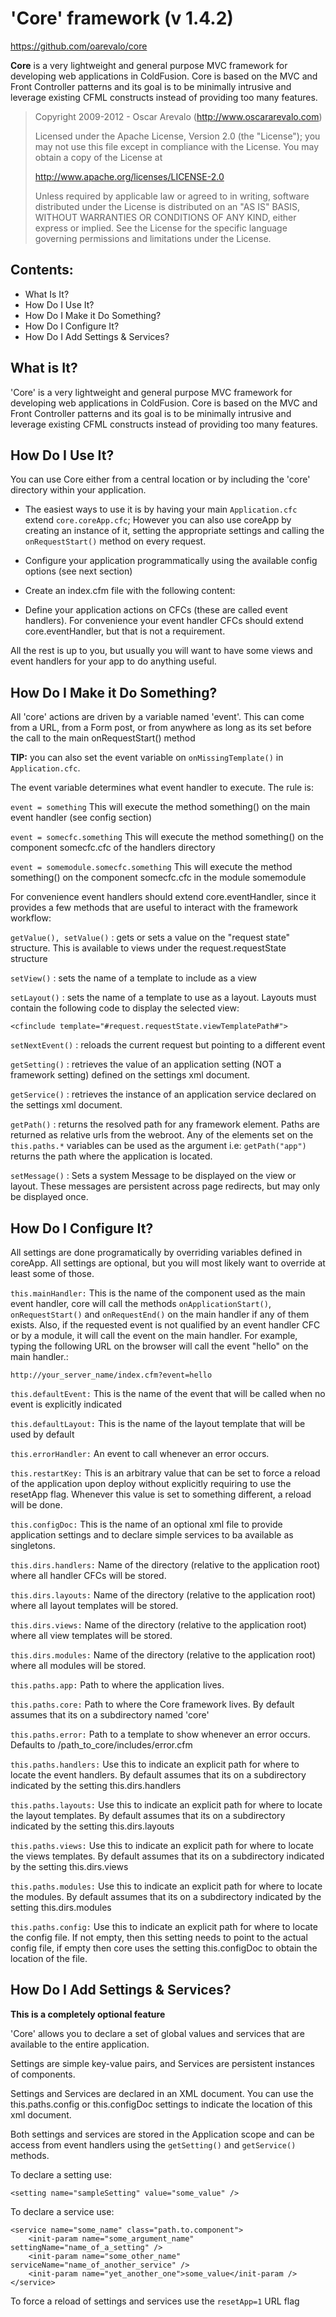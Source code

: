 'Core' framework (v 1.4.2) 
===============
https://github.com/oarevalo/core

**Core** is a very lightweight and general purpose MVC framework for developing web applications in ColdFusion. Core is based on the MVC and Front Controller patterns and its goal is to be minimally intrusive and leverage existing 
CFML constructs instead of providing too many features.


> Copyright 2009-2012 - Oscar Arevalo (http://www.oscararevalo.com)
>
> Licensed under the Apache License, Version 2.0 (the "License"); 
> you may not use this file except in compliance with the License. 
> You may obtain a copy of the License at 
>
> http://www.apache.org/licenses/LICENSE-2.0 
>
> Unless required by applicable law or agreed to in writing, software 
> distributed under the License is distributed on an "AS IS" BASIS, 
> WITHOUT WARRANTIES OR CONDITIONS OF ANY KIND, either express or implied. 
> See the License for the specific language governing permissions and 
> limitations under the License. 


Contents:
-----------------------------------------------------
 - What Is It?
 - How Do I Use It?
 - How Do I Make it Do Something?
 - How Do I Configure It?
 - How Do I Add Settings & Services?


What is It?
-----------
'Core' is a very lightweight and general purpose MVC framework for developing web applications in ColdFusion. Core is based on the MVC and Front Controller patterns and its goal is to be minimally intrusive and leverage existing 
CFML constructs instead of providing too many features.



How Do I Use It?
----------------
You can use Core either from a central location or by including the 'core' directory within your application.

* The easiest ways to use it is by having your main `Application.cfc` extend `core.coreApp.cfc`; However you can also use coreApp by creating an instance of it, setting the appropriate settings and calling the `onRequestStart()` method on every request.

* Configure your application programmatically using the available config options (see next section)

* Create an index.cfm file with the following content:

    <cfinclude template="core/core.cfm">
	
* Define your application actions on CFCs (these are called event handlers). For convenience your event handler CFCs should extend core.eventHandler, but that is not a requirement.	
	
All the rest is up to you, but usually you will want to have some views and event handlers for your app to do anything useful.



How Do I Make it Do Something?
------------------------------
All 'core' actions are driven by a variable named 'event'. This can come from a URL, from a Form post, or from anywhere as long as its set before the call to the main onRequestStart() method 

**TIP:** you can also set the event variable on `onMissingTemplate()` in `Application.cfc`.

The event variable determines what event handler to execute. The rule is:

`event = something`
	This will execute the method something() on the main event handler (see config section)
	
`event = somecfc.something`
	This will execute the method something() on the component somecfc.cfc of the handlers directory

`event = somemodule.somecfc.something`
	This will execute the method something() on the component somecfc.cfc in the module somemodule


For convenience event handlers should extend core.eventHandler, since it provides a few methods that are useful to interact with the framework workflow:

`getValue(), setValue()` : gets or sets a value on the "request state" structure. This is available to views under the request.requestState structure
						
`setView()` : sets the name of a template to include as a view

`setLayout()` : sets the name of a template to use as a layout. Layouts must contain the following code to display the selected view:

    <cfinclude template="#request.requestState.viewTemplatePath#">	  

`setNextEvent()` : reloads the current request but pointing to a different event

`getSetting()` : retrieves the value of an application setting (NOT a framework setting) defined on the settings xml document.
				
`getService()` : retrieves the instance of an application service declared on the settings xml document.

`getPath()` : returns the resolved path for any framework element. Paths are returned as relative urls from the webroot. Any of the elements set on the `this.paths.*` variables can be used as the argument i.e: `getPath("app")` returns the path where the application is located.

`setMessage()` : Sets a system Message to be displayed on the view or layout. These messages are persistent across page redirects, but may only be displayed once. 




How Do I Configure It?
----------------------
All settings are done programatically by overriding variables defined in coreApp. All settings are optional, but you will most likely want to override at least some of those.

`this.mainHandler:`
	This is the name of the component used as the main event handler, core will call the methods `onApplicationStart()`, `onRequestStart()` and `onRequestEnd()` on the main handler if any of them exists. 
	Also, if the requested event is not qualified by an event handler CFC or by a module, it will call the event on the main handler. For example, typing the following URL on the browser will call the event "hello" on the main handler.: 

    http://your_server_name/index.cfm?event=hello 	

`this.defaultEvent:`
	This is the name of the event that will be called when no event is explicitly 	indicated

`this.defaultLayout:`
	This is the name of the layout template that will be used by default

`this.errorHandler:`
	An event to call whenever an error occurs.

`this.restartKey:`
	This is an arbitrary value that can be set to force a reload of the application upon deploy without explicitly requiring to use the resetApp flag. Whenever this value is set to something different, a reload will be done.

`this.configDoc:`
	This is the name of an optional xml file to provide application settings and to declare simple services to ba available as singletons.

`this.dirs.handlers:`
	Name of the directory (relative to the application root) where all handler CFCs will be stored.

`this.dirs.layouts:`
	Name of the directory (relative to the application root) where all layout templates will be stored.

`this.dirs.views:`
	Name of the directory (relative to the application root) where all view templates will be stored.

`this.dirs.modules:`
	Name of the directory (relative to the application root) where all modules will be stored.

`this.paths.app:`
	Path to where the application lives.

`this.paths.core:`
	Path to where the Core framework lives. By default assumes that its on a subdirectory named 'core' 

`this.paths.error:`
	Path to a template to show whenever an error occurs. Defaults to /path_to_core/includes/error.cfm

`this.paths.handlers:`
	Use this to indicate an explicit path for where to locate the event handlers. By default assumes that its on a subdirectory indicated by the setting this.dirs.handlers 

`this.paths.layouts:`
	Use this to indicate an explicit path for where to locate the layout templates. By default assumes that its on a subdirectory indicated by the setting this.dirs.layouts 

`this.paths.views:`
	Use this to indicate an explicit path for where to locate the views templates. By default assumes that its on a subdirectory indicated by the setting this.dirs.views 

`this.paths.modules:`
	Use this to indicate an explicit path for where to locate the modules. By default assumes that its on a subdirectory indicated by the setting this.dirs.modules 

`this.paths.config:`
	Use this to indicate an explicit path for where to locate the config file. If not empty, then this setting needs to point to the actual config file, 	if empty then core uses the setting this.configDoc to obtain the location
	of the file.

	

How Do I Add Settings & Services?
----------------------------------
**This is a completely optional feature**

'Core' allows you to declare a set of global values and services that are available to the entire application. 

Settings are simple key-value pairs, and Services are persistent instances of components.

Settings and Services are declared in an XML document. You can use the this.paths.config or this.configDoc settings to indicate the location of this xml document.

Both settings and services are stored in the Application scope and can be access from event handlers using the `getSetting()` and `getService()` methods.

To declare a setting use:
    
    <setting name="sampleSetting" value="some_value" />
	
To declare a service use:

    <service name="some_name" class="path.to.component">
		<init-param name="some_argument_name" settingName="name_of_a_setting" />
		<init-param name="some_other_name" serviceName="name_of_another_service" />
        <init-param name="yet_another_one">some_value</init-param />
    </service>

To force a reload of settings and services use the `resetApp=1` URL flag


